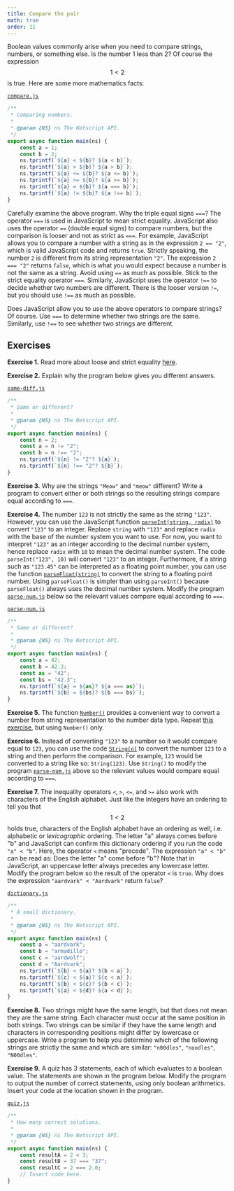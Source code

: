 ```yaml
---
title: Compare the pair
math: true
order: 11
---
```


Boolean values commonly arise when you need to compare strings, numbers, or
something else. Is the number 1 less than 2? Of course the expression $$1 < 2$$
is true. Here are some more mathematics facts:

[`compare.js`](https://github.com/quacksouls/lyf/blob/main/assets/src/data/compare.js)
```js
/**
 * Comparing numbers.
 *
 * @param {NS} ns The Netscript API.
 */
export async function main(ns) {
    const a = 1;
    const b = 2;
    ns.tprintf(`${a} < ${b}? ${a < b}`);
    ns.tprintf(`${a} > ${b}? ${a > b}`);
    ns.tprintf(`${a} <= ${b}? ${a <= b}`);
    ns.tprintf(`${a} >= ${b}? ${a >= b}`);
    ns.tprintf(`${a} = ${b}? ${a === b}`);
    ns.tprintf(`${a} != ${b}? ${a !== b}`);
}
```

Carefully examine the above program. Why the triple equal signs `===`? The
operator `===` is used in JavaScript to mean strict equality. JavaScript also
uses the operator `==` (double equal signs) to compare numbers, but the
comparison is looser and not as strict as `===`. For example, JavaScript allows
you to compare a number with a string as in the expression `2 == "2"`, which is
valid JavaScript code and returns `true`. Strictly speaking, the number `2` is
different from its string representation `"2"`. The expression `2 === "2"`
returns `false`, which is what you would expect because a number is not the same
as a string. Avoid using `==` as much as possible. Stick to the strict equality
operator `===`. Similarly, JavaScript uses the operator `!==` to decide whether
two numbers are different. There is the looser version `!=`, but you should use
`!==` as much as possible.

Does JavaScript allow you to use the above operators to compare strings? Of
course. Use `===` to determine whether two strings are the same. Similarly, use
`!==` to see whether two strings are different.

<!--=========================================================================-->

## Exercises

<!-- prettier-ignore-start -->
<strong>Exercise 1.</strong> Read more about loose and strict equality [here][equality].
<!-- prettier-ignore-end -->

<!-- prettier-ignore-start -->
<strong>Exercise 2.</strong> Explain why the program below gives you different answers.
<!-- prettier-ignore-end -->

[`same-diff.js`](https://github.com/quacksouls/lyf/blob/main/assets/src/data/same-diff.js)
```js
/**
 * Same or different?
 *
 * @param {NS} ns The Netscript API.
 */
export async function main(ns) {
    const n = 2;
    const a = n != "2";
    const b = n !== "2";
    ns.tprintf(`${n} != "2"? ${a}`);
    ns.tprintf(`${n} !== "2"? ${b}`);
}
```

<!-- prettier-ignore-start -->
<strong>Exercise 3.</strong> Why are the strings `"Meow"` and `"meow"` different? Write a program to convert
either or both strings so the resulting strings compare equal according to
`===`.
<!-- prettier-ignore-end -->

<!-- prettier-ignore-start -->
<strong id="exNumberConvert">Exercise 4.</strong> The number `123` is not strictly the same as the string `"123"`. However, you
can use the JavaScript function [`parseInt(string, radix)`][parseInt] to convert
`"123"` to an integer. Replace `string` with `"123"` and replace `radix` with
the base of the number system you want to use. For now, you want to interpret
`"123"` as an integer according to the decimal number system, hence replace
`radix` with `10` to mean the decimal number system. The code
`parseInt("123", 10)` will convert `"123"` to an integer. Furthermore, if a
string such as `"123.45"` can be interpreted as a floating point number, you can
use the function [`parseFloat(string)`][parseFloat] to convert the string to a
floating point number. Using `parseFloat()` is simpler than using `parseInt()`
because `parseFloat()` always uses the decimal number system. Modify the program
[`parse-num.js`](https://github.com/quacksouls/lyf/blob/main/assets/src/data/parse-num.js)
below so the relevant values compare equal according to `===`.
<!-- prettier-ignore-end -->

[`parse-num.js`](https://github.com/quacksouls/lyf/blob/main/assets/src/data/parse-num.js)
```js
/**
 * Same or different?
 *
 * @param {NS} ns The Netscript API.
 */
export async function main(ns) {
    const a = 42;
    const b = 42.3;
    const as = "42";
    const bs = "42.3";
    ns.tprintf(`${a} = ${as}? ${a === as}`);
    ns.tprintf(`${b} = ${bs}? ${b === bs}`);
}
```

<!-- prettier-ignore-start -->
<strong>Exercise 5.</strong> The function [`Number()`][number] provides a convenient way to convert a number
from string representation to the number data type. Repeat
[this exercise](#exNumberConvert), but using `Number()` only.
<!-- prettier-ignore-end -->

<!-- prettier-ignore-start -->
<strong>Exercise 6.</strong> Instead of converting `"123"` to a number so it would compare equal to `123`,
you can use the code [`String(n)`][string] to convert the number `123` to a
string and then perform the comparison. For example, `123` would be converted to
a string like so: `String(123)`. Use `String()` to modify the program
[`parse-num.js`](https://github.com/quacksouls/lyf/blob/main/assets/src/data/parse-num.js)
above so the relevant values would compare equal according to `===`.
<!-- prettier-ignore-end -->

<!-- prettier-ignore-start -->
<strong>Exercise 7.</strong> The inequality operators `<`, `>`, `<=`, and `>=` also work with characters of
the English alphabet. Just like the integers have an ordering to tell you that
$$1 < 2$$ holds true, characters of the English alphabet have an ordering as
well, i.e. alphabetic or _lexicographic_ ordering. The letter "a" always comes
before "b" and JavaScript can confirm this dictionary ordering if you run the
code `"a" < "b"`. Here, the operator `<` means "precede". The expression
`"a" < "b"` can be read as: Does the letter "a" come before "b"? Note that in
JavaScript, an uppercase letter always precedes any lowercase letter. Modify the
program below so the result of the operator `<` is `true`. Why does the
expression `"aardvark" < "Aardvark"` return `false`?
<!-- prettier-ignore-end -->

[`dictionary.js`](https://github.com/quacksouls/lyf/blob/main/assets/src/data/dictionary.js)
```js
/**
 * A small dictionary.
 *
 * @param {NS} ns The Netscript API.
 */
export async function main(ns) {
    const a = "aardvark";
    const b = "armadillo";
    const c = "aardwolf";
    const d = "Aardvark";
    ns.tprintf(`${b} < ${a}? ${b < a}`);
    ns.tprintf(`${c} < ${a}? ${c < a}`);
    ns.tprintf(`${b} < ${c}? ${b < c}`);
    ns.tprintf(`${a} < ${d}? ${a < d}`);
}
```

<!-- prettier-ignore-start -->
<strong>Exercise 8.</strong> Two strings might have the same length, but that does not mean they are the same
string. Each character must occur at the same position in both strings. Two
strings can be similar if they have the same length and characters in
corresponding positions might differ by lowercase or uppercase. Write a program
to help you determine which of the following strings are strictly the same and
which are similar: `"n00dles"`, `"noodles"`, `"N00dles"`.
<!-- prettier-ignore-end -->

<!-- prettier-ignore-start -->
<strong>Exercise 9.</strong> A quiz has 3 statements, each of which evaluates to a boolean value. The
statements are shown in the program below. Modify the program to output the
number of correct statements, using only boolean arithmetics. Insert your code
at the location shown in the program.
<!-- prettier-ignore-end -->

[`quiz.js`](https://github.com/quacksouls/lyf/blob/main/assets/src/data/quiz.js)
```js
/**
 * How many correct solutions.
 *
 * @param {NS} ns The Netscript API.
 */
export async function main(ns) {
    const resultA = 2 < 3;
    const resultB = 37 === "37";
    const resultC = 2 === 2.0;
    // Insert code here.
}
```

<!--=========================================================================-->

<!-- prettier-ignore-start -->
[equality]: https://developer.mozilla.org/en-US/docs/Web/JavaScript/Equality_comparisons_and_sameness
[number]: https://developer.mozilla.org/en-US/docs/Web/JavaScript/Reference/Global_Objects/Number
[parseFloat]: https://developer.mozilla.org/en-US/docs/Web/JavaScript/Reference/Global_Objects/parseFloat
[parseInt]: https://developer.mozilla.org/en-US/docs/Web/JavaScript/Reference/Global_Objects/parseInt
[string]: https://developer.mozilla.org/en-US/docs/Web/JavaScript/Reference/Global_Objects/String
<!-- prettier-ignore-end -->
